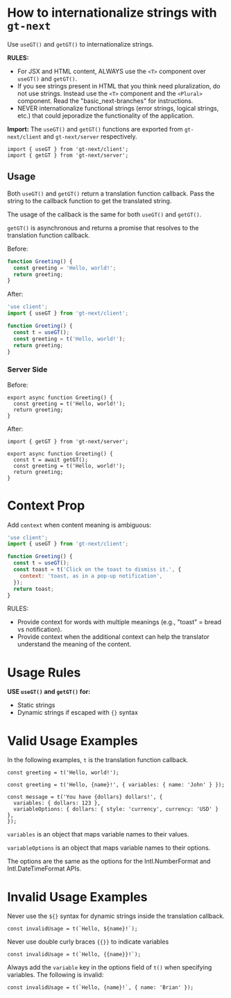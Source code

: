 # How to internationalize strings with `gt-next`

Use `useGT()` and `getGT()` to internationalize strings.

**RULES:**

- For JSX and HTML content, ALWAYS use the `<T>` component over `useGT()` and `getGT()`.
- If you see strings present in HTML that you think need pluralization, do not use strings. Instead use the `<T>` component and the `<Plural>` component. Read the "basic_next-branches" for instructions.
- NEVER internationalize functional strings (error strings, logical strings, etc.) that could jeporadize the functionality of the application.

**Import:** The `useGT()` and `getGT()` functions are exported from `gt-next/client` and `gt-next/server` respectively.

```tsx
import { useGT } from 'gt-next/client';
import { getGT } from 'gt-next/server';
```

## Usage

Both `useGT()` and `getGT()` return a translation function callback.
Pass the string to the callback function to get the translated string.

The usage of the callback is the same for both `useGT()` and `getGT()`.

`getGT()` is asynchronous and returns a promise that resolves to the translation function callback.

Before:

```jsx
function Greeting() {
  const greeting = 'Hello, world!';
  return greeting;
}
```

After:

```jsx
'use client';
import { useGT } from 'gt-next/client';

function Greeting() {
  const t = useGT();
  const greeting = t('Hello, world!');
  return greeting;
}
```

### Server Side

Before:

```tsx
export async function Greeting() {
  const greeting = t('Hello, world!');
  return greeting;
}
```

After:

```tsx
import { getGT } from 'gt-next/server';

export async function Greeting() {
  const t = await getGT();
  const greeting = t('Hello, world!');
  return greeting;
}
```

# Context Prop

Add `context` when content meaning is ambiguous:

```jsx
'use client';
import { useGT } from 'gt-next/client';

function Greeting() {
  const t = useGT();
  const toast = t('Click on the toast to dismiss it.', {
    context: 'toast, as in a pop-up notification',
  });
  return toast;
}
```

RULES:

- Provide context for words with multiple meanings (e.g., "toast" = bread vs notification).
- Provide context when the additional context can help the translator understand the meaning of the content.

# Usage Rules

**USE `useGT()` and `getGT()` for:**

- Static strings
- Dynamic strings if escaped with `{}` syntax

# Valid Usage Examples

In the following examples, `t` is the translation function callback.

```tsx
const greeting = t('Hello, world!');
```

```tsx
const greeting = t('Hello, {name}!', { variables: { name: 'John' } });
```

```tsx
const message = t('You have {dollars} dollars!', {
  variables: { dollars: 123 },
  variableOptions: { dollars: { style: 'currency', currency: 'USD' } },
});
```

`variables` is an object that maps variable names to their values.

`variableOptions` is an object that maps variable names to their options.

The options are the same as the options for the Intl.NumberFormat and Intl.DateTimeFormat APIs.

# Invalid Usage Examples

Never use the `${}` syntax for dynamic strings inside the translation callback.

```tsx
const invalidUsage = t(`Hello, ${name}!`);
```

Never use double curly braces `{{}}` to indicate variables

```tsx
const invalidUsage = t(`Hello, {{name}}!`);
```

Always add the `variable` key in the options field of `t()` when specifying variables. The following is invalid:

```tsx
const invalidUsage = t(`Hello, {name}!`, { name: 'Brian' });
```

